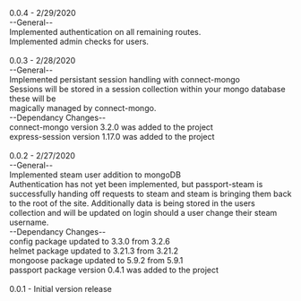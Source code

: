 0.0.4 - 2/29/2020</br>
--General--</br>
Implemented authentication on all remaining routes.</br>
Implemented admin checks for users.</br>
</br>
0.0.3 - 2/28/2020</br>
--General--</br>
Implemented persistant session handling with connect-mongo</br>
Sessions will be stored in a session collection within your mongo database these will be</br>
magically managed by connect-mongo.</br>
--Dependancy Changes--</br>
connect-mongo version 3.2.0 was added to the project</br>
express-session version 1.17.0 was added to the project</br>
</br>
0.0.2 - 2/27/2020</br>
--General--</br>
Implemented steam user addition to mongoDB</br>
Authentication has not yet been implemented, but passport-steam is successfully handing off requests to steam and steam is bringing them back to the root of the site. Additionally data is being stored in the users collection and will be updated on login should a user change their steam username.</br>
--Dependancy Changes--</br>
config package updated to 3.3.0 from 3.2.6</br>
helmet package updated to 3.21.3 from 3.21.2</br>
mongoose package updated to 5.9.2 from 5.9.1</br>
passport package version 0.4.1 was added to the project</br>
</br>
0.0.1 - Initial version release
